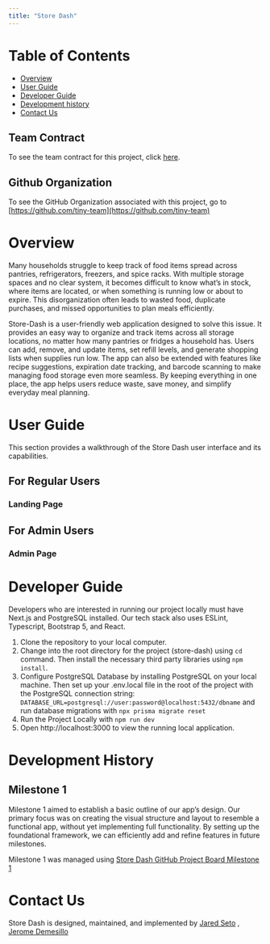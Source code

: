 ```yaml
---
title: "Store Dash"
---
```


# Table of Contents
- [Overview](#overview)
- [User Guide](#user-guide)
- [Developer Guide](#developer-guide)
- [Development history](#development-history)
- [Contact Us](#contact-us)

## Team Contract
To see the team contract for this project, click [here](https://docs.google.com/document/d/1xvAeNWJUuK4aaSVvfV56syp91qet02wTJPp2jsTrT0E/edit?usp=sharing).

## Github Organization
To see the GitHub Organization associated with this project, go to [https://github.com/tiny-team](https://github.com/tiny-team)

# Overview
Many households struggle to keep track of food items spread across pantries, refrigerators, freezers, and spice racks. With multiple storage spaces and no clear system, it becomes difficult to know what’s in stock, where items are located, or when something is running low or about to expire. This disorganization often leads to wasted food, duplicate purchases, and missed opportunities to plan meals efficiently.

Store-Dash is a user-friendly web application designed to solve this issue. It provides an easy way to organize and track items across all storage locations, no matter how many pantries or fridges a household has. Users can add, remove, and update items, set refill levels, and generate shopping lists when supplies run low. The app can also be extended with features like recipe suggestions, expiration date tracking, and barcode scanning to make managing food storage even more seamless. By keeping everything in one place, the app helps users reduce waste, save money, and simplify everyday meal planning.


# User Guide
This section provides a walkthrough of the Store Dash user interface and its capabilities.

## For Regular Users
### Landing Page

## For Admin Users
### Admin Page

# Developer Guide
Developers who are interested in running our project locally must have Next.js and PostgreSQL installed. Our tech stack also uses ESLint, Typescript, Bootstrap 5, and React.

1. Clone the repository to your local computer.
2. Change into the root directory for the project (store-dash) using `cd` command. Then install the necessary third party libraries using `npm install`.
3. Configure PostgreSQL Database by installing PostgreSQL on your local machine.
Then set up your .env.local file in the root of the project with the PostgreSQL connection string: `DATABASE_URL=postgresql://user:password@localhost:5432/dbname` and run database migrations with `npx prisma migrate reset`
4. Run the Project Locally with `npm run dev`
5. Open http://localhost:3000 to view the running local application.

# Development History
## Milestone 1
Milestone 1 aimed to establish a basic outline of our app’s design. Our primary focus was on creating the visual structure and layout to resemble a functional app, without yet implementing full functionality. By setting up the foundational framework, we can efficiently add and refine features in future milestones.

Milestone 1 was managed using [Store Dash GitHub Project Board Milestone 1](https://github.com/orgs/tiny-team/projects/1/views/1)

# Contact Us
Store Dash is designed, maintained, and implemented by [Jared Seto](https://jseto808.github.io/) , [Jerome Demesillo](https://jeromedemesillo.github.io/)
